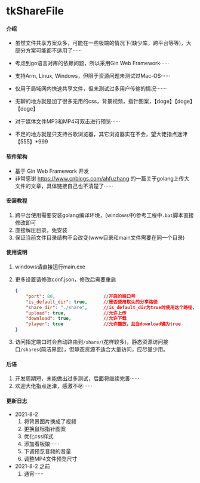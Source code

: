 # tkShareFile

#### 介绍
* 虽然文件共享方案众多，可能在一些极端的情况下(缺少库，跨平台等等)，大部分方案可能都不适用了······
* 考虑到go语言对库的依赖问题，所以采用Gin Web Framework······
* 支持Arm, Linux, Windows，但限于资源问题未测试过Mac-OS······

* 仅用于局域网内快速共享文件，但未测试过多用户传输的情况·······
* 无聊的地方就是加了很多无用的css，背景视频，指针图案，【doge】【doge】【doge】
* 对于媒体文件MP3和MP4可双击进行预览······
* 不足的地方就是只支持谷歌浏览器，其它浏览器实在不会，望大佬指点迷津【555】*999

#### 软件架构
* 基于 Gin Web Framework 开发
* 非常感谢 https://www.cnblogs.com/ahfuzhang 的一篇关于golang上传大文件的文章，具体链接自己也不清楚了······

#### 安装教程 

1.  跨平台使用需要安装golang编译环境，(windows中)参考工程中`.bat`脚本直接修改即可
2.  直接解压目录，免安装 
3.  保证当前文件目录结构不会改变(www目录和main文件需要在同一个目录)

#### 使用说明

1. windows请直接运行main.exe

2. 更多设置请修改conf.json，修改后需要重启

   ```json
   {
       "port": 80,					//开启的端口号
       "is_default_dir": true,		//是否使用默认的分享路径
       "share_dir": "./share",		//is_default_dir为true时使用这个路径，否则需要输入路径
       "upload": true,				//允许上传
       "download": true,			//允许下载
       "player": true				//允许播放，且当download键为true
   }
   ```

3. 访问指定端口时会自动路由到`/share/`(花样较多)，静态资源访问接口`/shares`(简洁界面)，但静态资源不适合大量访问，应尽量少用。

#### 后语

1.  开发周期短，未能做出过多测试，后面将继续完善······
2.  欢迎大佬指点迷津，感激不尽······

#### 更新日志

* 2021-8-2
  1. 将背景图片换成了视频
  2. 更换鼠标指针图案
  3. 优化css样式
  4. 添加看板娘······
  5. 下调预览音频的音量
  6. 调整MP4文件预览尺寸
* 2021-8-2 之前
  1. 通宵······